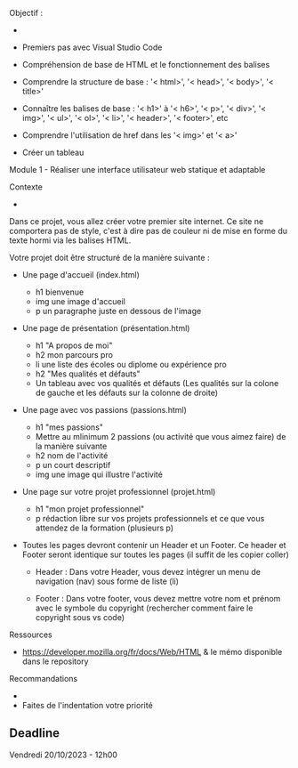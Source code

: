 Objectif :

-

- Premiers pas avec Visual Studio Code
- Compréhension de base de HTML et le fonctionnement des balises
- Comprendre la structure de base : '< html>', '< head>', '< body>', '< title>'
- Connaître les balises de base : '< h1>' à '< h6>', '< p>', '< div>', '< img>', '< ul>', '< ol>', '< li>', '< header>', '< footer>', etc
- Comprendre l'utilisation de href dans les '< img>' et '< a>'
- Créer un tableau

Module 1 - Réaliser une interface utilisateur web statique et adaptable

Contexte

-

Dans ce projet, vous allez créer votre premier site internet. Ce site ne comportera pas de style, c'est à dire pas de couleur ni de mise en forme du texte hormi via les balises HTML.

Votre projet doit être structuré de la manière suivante :

- Une page d'accueil (index.html)

  - h1 bienvenue
  - img une image d'accueil
  - p un paragraphe juste en dessous de l'image

- Une page de présentation (présentation.html)
  - h1 "A propos de moi"
  - h2 mon parcours pro
  - li une liste des écoles ou diplome ou expérience pro
  - h2 "Mes qualités et défauts"
  - Un tableau avec vos qualités et défauts (Les qualités sur la colone de gauche et les défauts sur la colonne de droite)
- Une page avec vos passions (passions.html)

  - h1 "mes passions"
  - Mettre au mlinimum 2 passions (ou activité que vous aimez faire) de la manière suivante
  - h2 nom de l'activité
  - p un court descriptif
  - img une image qui illustre l'activité

- Une page sur votre projet professionnel (projet.html)

  - h1 "mon projet professionnel"
  - p rédaction libre sur vos projets professionnels et ce que vous attendez de la formation (plusieurs p)

- Toutes les pages devront contenir un Header et un Footer. Ce header et Footer seront identique sur toutes les pages (il suffit de les copier coller)

  - Header :
    Dans votre Header, vous devez intégrer un menu de navigation (nav) sous forme de liste (li)

  - Footer :
    Dans votre footer, vous devez mettre votre nom et prénom avec le symbole du copyright (rechercher comment faire le copyright sous vs code)

Ressources

- https://developer.mozilla.org/fr/docs/Web/HTML & le mémo disponible dans le repository

Recommandations

-
- Faites de l'indentation votre priorité

## Deadline

Vendredi 20/10/2023 - 12h00
